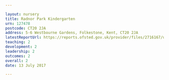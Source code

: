 ```yaml
---

layout: nursery
title: Radnor Park Kindergarten
urn: 127478
postcode: CT20 2JA
address: 5-6 Westbourne Gardens, Folkestone, Kent, CT20 2JA
latestReportUrl: https://reports.ofsted.gov.uk/provider/files/2716167/urn/127478.pdf
teaching: 2
development: 2
leadership: 2
outcomes: 2
overall: 2
date: 13 July 2017

---
```

